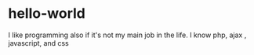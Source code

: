 # hello-world
I like programming also if it's not my main job in the life. I know php, ajax , javascript, and css
